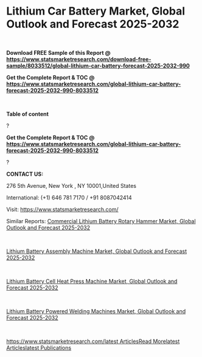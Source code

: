 <h1>Lithium Car Battery Market, Global Outlook and Forecast 2025-2032</h1><br/><p><strong>Download FREE Sample of this Report @ <a href="https://www.statsmarketresearch.com/download-free-sample/8033512/global-lithium-car-battery-forecast-2025-2032-990">https://www.statsmarketresearch.com/download-free-sample/8033512/global-lithium-car-battery-forecast-2025-2032-990</a></strong></p>
 
 
 
 <div><b>Get the Complete Report & TOC @ <a href="https://www.statsmarketresearch.com/global-lithium-car-battery-forecast-2025-2032-990-8033512">https://www.statsmarketresearch.com/global-lithium-car-battery-forecast-2025-2032-990-8033512</a></b></div>
 
 
 
 <p><br />
 
 <b>Table of content</b></p>
 
 
 
 <p>? </p>
 
 
 
 <div><b>Get the Complete Report & TOC @ <a href="https://www.statsmarketresearch.com/global-lithium-car-battery-forecast-2025-2032-990-8033512">https://www.statsmarketresearch.com/global-lithium-car-battery-forecast-2025-2032-990-8033512</a></b></div>
 
 
 
 <p>? </p>
 
 
 
 <p><b>CONTACT US:</b><br />
 
 276 5th Avenue, New York , NY 10001,United States<br />
 
 International: (+1) 646 781 7170 / +91 8087042414<br />
 
 Visit: <a href="https://www.statsmarketresearch.com/">https://www.statsmarketresearch.com/</a><br />
 
 Similar Reports: <a href="https://www.statsmarketresearch.com/global-lithium-car-battery-forecast-2025-2032-990-8033512">Commercial Lithium Battery Rotary Hammer Market, Global Outlook and Forecast 2025-2032</a><br />
 
 <br />
 
 <a href="https://www.statsmarketresearch.com/global-lithium-car-battery-forecast-2025-2032-990-8033512">Lithium Battery Assembly Machine Market, Global Outlook and Forecast 2025-2032</a><br />
 
 <br />
 
 <a href="https://www.statsmarketresearch.com/global-lithium-car-battery-forecast-2025-2032-990-8033512">Lithium Battery Cell Heat Press Machine Market, Global Outlook and Forecast 2025-2032</a><br />
 
 <br />
 
 <a href="https://www.statsmarketresearch.com/global-lithium-car-battery-forecast-2025-2032-990-8033512">Lithium Battery Powered Welding Machines Market, Global Outlook and Forecast 2025-2032</a><br />
 
 <br />
 
 <a href="https://gyeongbokgung.com">https://www.statsmarketresearch.com/</a><a href="https://hallyeomaritime.com">latest Articles</a><a href="https://jingwansa.com">Read More</a><a href="https://nguoiviet.jp/">latest Articles</a><a href="https://www.intelmarketresearch.com/">latest Publications</a></p>
